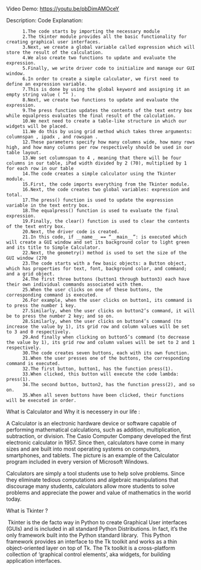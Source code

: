 
Video Demo: https://youtu.be/pbDimAMOceY

Description:
  Code Explanation: 
  
          1.The code starts by importing the necessary module
          2.The tkinter module provides all the basic functionality for creating graphical user interfaces.
          3.Next, we create a global variable called expression which will store the result of the calculation.
          4.We also create two functions to update and evaluate the expression.
          5.Finally, we write driver code to initialize and manage our GUI window.
          6.In order to create a simple calculator, we first need to define an expression variable.
          7.This is done by using the global keyword and assigning it an empty string value ( “” ).
          8.Next, we create two functions to update and evaluate the expression.
          9.The press function updates the contents of the text entry box while equalpress evaluates the final result of the calculation.
          10.We next need to create a table-like structure in which our widgets will be placed.
          11.We do this by using grid method which takes three arguments: columnspan , ipadx , and rowspan .
          12.These parameters specify how many columns wide, how many rows high, and how many columns per row respectively should be used in our table layout.
          13.We set columnspan to 4 , meaning that there will be four columns in our table, iPad width divided by 2 (70), multiplied by 1 for each row in our table 
          14.The code creates a simple calculator using the Tkinter module.
          15.First, the code imports everything from the Tkinter module.
          16.Next, the code creates two global variables: expression and total.
          17.The press() function is used to update the expression variable in the text entry box.
          18.The equalpress() function is used to evaluate the final expression.
          19.Finally, the clear() function is used to clear the contents of the text entry box.
          20.Next, the driver code is created.
          21.In this code, if __name__ == “__main__”: is executed which will create a GUI window and set its background color to light green and its title to Simple Calculator.
          22.Next, the geometry() method is used to set the size of the GUI window (270
          23.The code starts with a few basic objects: a Button object, which has properties for text, font, background color, and command; and a grid object.
          24.The first three buttons (button1 through button3) each have their own individual commands associated with them.
          25.When the user clicks on one of these buttons, the corresponding command is executed.
          26.For example, when the user clicks on button1, its command is to press the number 1 key.
          27.Similarly, when the user clicks on button2’s command, it will be to press the number 2 key; and so on.
          28.Similarly, when the user clicks on button4’s command (to increase the value by 1), its grid row and column values will be set to 3 and 0 respectively.
          29.And finally when clicking on button5’s command (to decrease the value by 1), its grid row and column values will be set to 2 and 1 respectively.
          30.The code creates seven buttons, each with its own function.
          31.When the user presses one of the buttons, the corresponding command is executed.
          32.The first button, button1, has the function press(1).
          33.When clicked, this button will execute the code lambda: press(1).
          34.The second button, button2, has the function press(2), and so on.
          35.When all seven buttons have been clicked, their functions will be executed in order.
          
          
What is Calculator and Why it is necessery in our life : 

  A Calculator is an electronic hardware device or software capable of performing mathematical calculations, such as addition, multiplication, subtraction, or division. The Casio Computer Company developed the first electronic calculator in 1957. Since then, calculators have come in many sizes and are built into most operating systems on computers, smartphones, and tablets. The picture is an example of the Calculator program included in every version of Microsoft Windows.
  
  Calculators are simply a tool students use to help solve problems. Since they eliminate tedious computations and algebraic manipulations that discourage many students, calculators allow more students to solve problems and appreciate the power and value of mathematics in the world today.
  
What is Tkinter ? 

 Tkinter is the de facto way in Python to create Graphical User interfaces (GUIs) and is included in all standard Python Distributions. In fact, it’s the only framework built into the Python standard library. 
This Python framework provides an interface to the Tk toolkit and works as a thin object-oriented layer on top of Tk. The Tk toolkit is a cross-platform collection of  ‘graphical control elements’, aka widgets, for building application interfaces.
